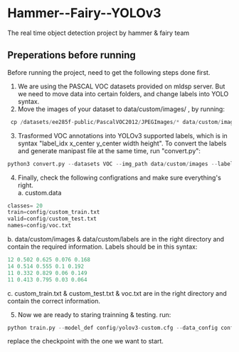 # Hammer--Fairy--YOLOv3
The real time object detection project by hammer &amp; fairy team

## Preperations before running
Before running the project, need to get the following steps done first.  
1) We are using the PASCAL VOC datasets provided on mldsp server. But we need to move data into certain folders, and change labels into YOLO syntax.
2) Move the images of your dataset to data/custom/images/ , by running:  
```python
 cp /datasets/ee285f-public/PascalVOC2012/JPEGImages/* data/custom/images/
``` 
3) Trasformed VOC annotations into YOLOv3 supported labels, which is in syntax "label_idx x_center y_center width height". To convert the labels and generate manipast file at the same time, run "convert.py":
```python
python3 convert.py --datasets VOC --img_path data/custom/images --label /datasets/ee285f-public/PascalVOC2012/Annotations/ --convert_output_path data/custom/labels/ --img_type ".jpg" --manipast_path config/ --cls_list_file config/voc.txt
```
4) Finally, check the following configrations and make sure everything's right.  
a. custom.data
```python
classes= 20
train=config/custom_train.txt
valid=config/custom_test.txt
names=config/voc.txt
```  
b. data/custom/images & data/custom/labels are in the right directory and contain the required information. Labels should be in this syntax:
```python
12 0.502 0.625 0.076 0.168
14 0.514 0.555 0.1 0.192
11 0.332 0.829 0.06 0.149
11 0.413 0.795 0.03 0.064
```
c. custom_train.txt & custom_test.txt & voc.txt are in the right directory and contain the correct information.

5) Now we are ready to staring trainning & testing. run:
```python
python train.py --model_def config/yolov3-custom.cfg --data_config config/custom.data --pretrained_weights checkpoints_voc/yolov3_ckpt_52.pth 2> /dev/null
```  
replace the checkpoint with the one we want to start.
